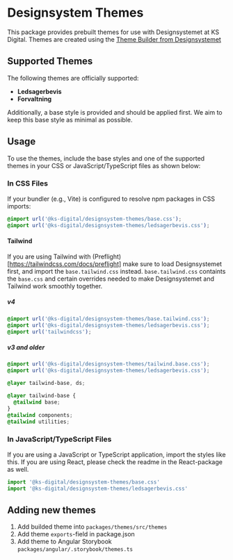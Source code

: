 # Designsystem Themes

This package provides prebuilt themes for use with Designsystemet at KS Digital. Themes are created using the [Theme Builder from Designsystemet](https://theme.designsystemet.no/)

## Supported Themes

The following themes are officially supported:

- **Ledsagerbevis**
- **Forvaltning**

Additionally, a base style is provided and should be applied first. We aim to keep this base style as minimal as possible.

## Usage

To use the themes, include the base styles and one of the supported themes in your CSS or JavaScript/TypeScript files as shown below:

### In CSS Files

If your bundler (e.g., Vite) is configured to resolve npm packages in CSS imports:

```css
@import url('@ks-digital/designsystem-themes/base.css');
@import url('@ks-digital/designsystem-themes/ledsagerbevis.css');
```

#### Tailwind

If you are using Tailwind with (Preflight)[https://tailwindcss.com/docs/preflight] make sure to load Designsystemet first, and import the
`base.tailwind.css` instead. `base.tailwind.css` containts the `base.css` and certain overrides needed to make Designsystemet and Tailwind work smoothly together.

##### v4

```css
@import url('@ks-digital/designsystem-themes/base.tailwind.css');
@import url('@ks-digital/designsystem-themes/ledsagerbevis.css');
@import url('tailwindcss');
```

##### v3 and older

```css
@import url('@ks-digital/designsystem-themes/tailwind.base.css');
@import url('@ks-digital/designsystem-themes/ledsagerbevis.css');

@layer tailwind-base, ds;

@layer tailwind-base {
  @tailwind base;
}
@tailwind components;
@tailwind utilities;
```

### In JavaScript/TypeScript Files

If you are using a JavaScript or TypeScript application, import the styles like this. If you are using React, please check the readme in the React-package as well.

```javascript
import '@ks-digital/designsystem-themes/base.css'
import '@ks-digital/designsystem-themes/ledsagerbevis.css'
```

## Adding new themes

1. Add builded theme into `packages/themes/src/themes`
2. Add theme `exports`-field in package.json
3. Add theme to Angular Storybook `packages/angular/.storybook/themes.ts`
